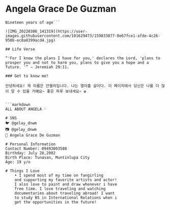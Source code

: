 # Angela Grace De Guzman
```BS in Information Technology, 
Nineteen years of age```

![IMG_20220306_141319](https://user-images.githubusercontent.com/101629473/159833877-0e67fce1-afde-4c26-950b-ec8a8399acd4.jpg)

## Life Verse

“'For I know the plans I have for you,' declares the Lord, 'plans to prosper you and not to harm you, plans to give you a hope and a future. '” — Jeremiah 29:11.

### Get to know me!

안녕하세요! 제 이름은 안젤라입니다. 나는 열아홉 살이다. 이 페이지에서 당신은 나를 더 많이 알 수 있을 거예요~ 좋은 하루 보내세요~ ✿


```markdown
ALL ABOUT ANGELA ♡

# SNS
🐦 @gelay_dnwm
📷 @gelay_dnwm
👤 Angela Grace De Guzman

# Personal Information
Contact Number: 09493003508
Birthday: July 28,2002
Birth Place: Tunasan, Muntinlupa City
Age: 19 y/o

# Things I Love
    • I spend most of my time on fangirling 
    and supporting my favorite artists and actor!
    I also love to paint and draw whenever i have 
    free time. I love traveling and watching 
    documentaries about traveling abroad! I want 
    to study BS in International Relations when i 
    get the opportunities in the future! 
   


```






